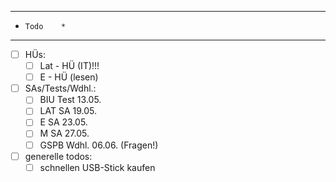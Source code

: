**************
*     Todo    *
**************

- [ ] HÜs:
	- [ ] Lat - HÜ (IT)!!!
	- [ ] E - HÜ (lesen)

- [ ] SAs/Tests/Wdhl.:
	- [ ] BIU Test 13.05.
	- [ ] LAT SA 19.05.
	- [ ] E SA 23.05.
	- [ ] M SA 27.05.
	- [ ] GSPB Wdhl. 06.06. (Fragen!)

- [ ] generelle todos:
	- [ ] schnellen USB-Stick kaufen
